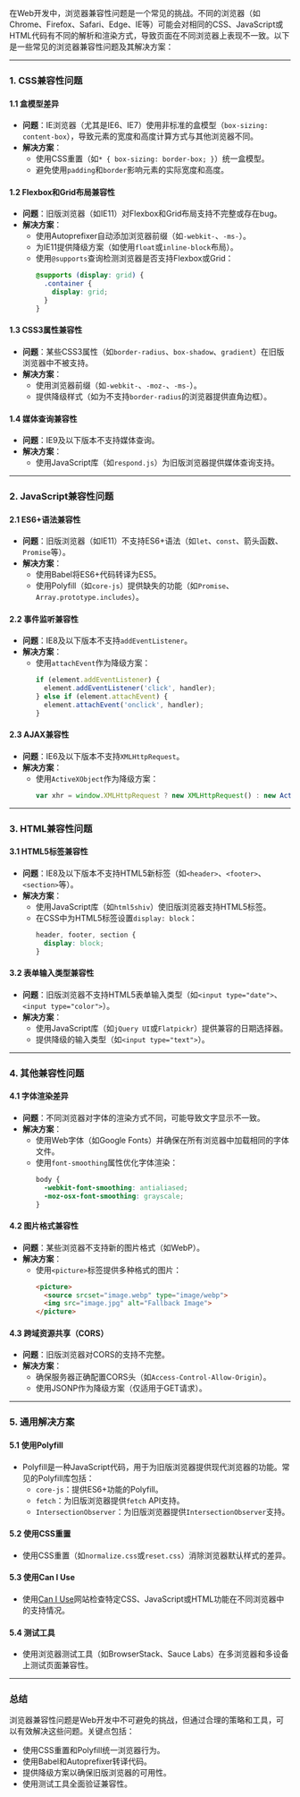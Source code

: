 在Web开发中，浏览器兼容性问题是一个常见的挑战。不同的浏览器（如Chrome、Firefox、Safari、Edge、IE等）可能会对相同的CSS、JavaScript或HTML代码有不同的解析和渲染方式，导致页面在不同浏览器上表现不一致。以下是一些常见的浏览器兼容性问题及其解决方案：

---

### 1. **CSS兼容性问题**

#### 1.1 **盒模型差异**
- **问题**：IE浏览器（尤其是IE6、IE7）使用非标准的盒模型（`box-sizing: content-box`），导致元素的宽度和高度计算方式与其他浏览器不同。
- **解决方案**：
  - 使用CSS重置（如`* { box-sizing: border-box; }`）统一盒模型。
  - 避免使用`padding`和`border`影响元素的实际宽度和高度。

#### 1.2 **Flexbox和Grid布局兼容性**
- **问题**：旧版浏览器（如IE11）对Flexbox和Grid布局支持不完整或存在bug。
- **解决方案**：
  - 使用Autoprefixer自动添加浏览器前缀（如`-webkit-`、`-ms-`）。
  - 为IE11提供降级方案（如使用`float`或`inline-block`布局）。
  - 使用`@supports`查询检测浏览器是否支持Flexbox或Grid：
    ```css
    @supports (display: grid) {
      .container {
        display: grid;
      }
    }
    ```

#### 1.3 **CSS3属性兼容性**
- **问题**：某些CSS3属性（如`border-radius`、`box-shadow`、`gradient`）在旧版浏览器中不被支持。
- **解决方案**：
  - 使用浏览器前缀（如`-webkit-`、`-moz-`、`-ms-`）。
  - 提供降级样式（如为不支持`border-radius`的浏览器提供直角边框）。

#### 1.4 **媒体查询兼容性**
- **问题**：IE9及以下版本不支持媒体查询。
- **解决方案**：
  - 使用JavaScript库（如`respond.js`）为旧版浏览器提供媒体查询支持。

---

### 2. **JavaScript兼容性问题**

#### 2.1 **ES6+语法兼容性**
- **问题**：旧版浏览器（如IE11）不支持ES6+语法（如`let`、`const`、箭头函数、`Promise`等）。
- **解决方案**：
  - 使用Babel将ES6+代码转译为ES5。
  - 使用Polyfill（如`core-js`）提供缺失的功能（如`Promise`、`Array.prototype.includes`）。

#### 2.2 **事件监听兼容性**
- **问题**：IE8及以下版本不支持`addEventListener`。
- **解决方案**：
  - 使用`attachEvent`作为降级方案：
    ```javascript
    if (element.addEventListener) {
      element.addEventListener('click', handler);
    } else if (element.attachEvent) {
      element.attachEvent('onclick', handler);
    }
    ```

#### 2.3 **AJAX兼容性**
- **问题**：IE6及以下版本不支持`XMLHttpRequest`。
- **解决方案**：
  - 使用`ActiveXObject`作为降级方案：
    ```javascript
    var xhr = window.XMLHttpRequest ? new XMLHttpRequest() : new ActiveXObject('Microsoft.XMLHTTP');
    ```

---

### 3. **HTML兼容性问题**

#### 3.1 **HTML5标签兼容性**
- **问题**：IE8及以下版本不支持HTML5新标签（如`<header>`、`<footer>`、`<section>`等）。
- **解决方案**：
  - 使用JavaScript库（如`html5shiv`）使旧版浏览器支持HTML5标签。
  - 在CSS中为HTML5标签设置`display: block`：
    ```css
    header, footer, section {
      display: block;
    }
    ```

#### 3.2 **表单输入类型兼容性**
- **问题**：旧版浏览器不支持HTML5表单输入类型（如`<input type="date">`、`<input type="color">`）。
- **解决方案**：
  - 使用JavaScript库（如`jQuery UI`或`Flatpickr`）提供兼容的日期选择器。
  - 提供降级的输入类型（如`<input type="text">`）。

---

### 4. **其他兼容性问题**

#### 4.1 **字体渲染差异**
- **问题**：不同浏览器对字体的渲染方式不同，可能导致文字显示不一致。
- **解决方案**：
  - 使用Web字体（如Google Fonts）并确保在所有浏览器中加载相同的字体文件。
  - 使用`font-smoothing`属性优化字体渲染：
    ```css
    body {
      -webkit-font-smoothing: antialiased;
      -moz-osx-font-smoothing: grayscale;
    }
    ```

#### 4.2 **图片格式兼容性**
- **问题**：某些浏览器不支持新的图片格式（如WebP）。
- **解决方案**：
  - 使用`<picture>`标签提供多种格式的图片：
    ```html
    <picture>
      <source srcset="image.webp" type="image/webp">
      <img src="image.jpg" alt="Fallback Image">
    </picture>
    ```

#### 4.3 **跨域资源共享（CORS）**
- **问题**：旧版浏览器对CORS的支持不完整。
- **解决方案**：
  - 确保服务器正确配置CORS头（如`Access-Control-Allow-Origin`）。
  - 使用JSONP作为降级方案（仅适用于GET请求）。

---

### 5. **通用解决方案**

#### 5.1 **使用Polyfill**
- Polyfill是一种JavaScript代码，用于为旧版浏览器提供现代浏览器的功能。常见的Polyfill库包括：
  - `core-js`：提供ES6+功能的Polyfill。
  - `fetch`：为旧版浏览器提供`fetch` API支持。
  - `IntersectionObserver`：为旧版浏览器提供`IntersectionObserver`支持。

#### 5.2 **使用CSS重置**
- 使用CSS重置（如`normalize.css`或`reset.css`）消除浏览器默认样式的差异。

#### 5.3 **使用Can I Use**
- 使用[Can I Use](https://caniuse.com/)网站检查特定CSS、JavaScript或HTML功能在不同浏览器中的支持情况。

#### 5.4 **测试工具**
- 使用浏览器测试工具（如BrowserStack、Sauce Labs）在多浏览器和多设备上测试页面兼容性。

---

### 总结

浏览器兼容性问题是Web开发中不可避免的挑战，但通过合理的策略和工具，可以有效解决这些问题。关键点包括：
- 使用CSS重置和Polyfill统一浏览器行为。
- 使用Babel和Autoprefixer转译代码。
- 提供降级方案以确保旧版浏览器的可用性。
- 使用测试工具全面验证兼容性。